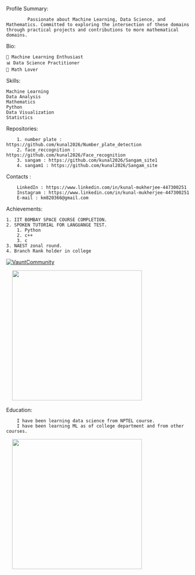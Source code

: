 Profile Summary:

			Passionate about Machine Learning, Data Science, and Mathematics. Committed to exploring the intersection of these domains through practical projects and contributions to more mathematical domains.

Bio:

	🤖 Machine Learning Enthusiast
	📊 Data Science Practitioner
	🧮 Math Lover


Skills:

	Machine Learning
	Data Analysis
	Mathematics
	Python
	Data Visualization
	Statistics

Repositories:

		1. number plate : https://github.com/kunal2026/Number_plate_detection
		2. face_reccognition : https://github.com/kunal2026/Face_recognition
		3. sangam : https://github.com/kunal2026/Sangam_site1
		4. sangam1 : https://github.com/kunal2026/Sangam_site

Contacts :

		LinkedIn : https://www.linkedin.com/in/kunal-mukherjee-447300251
		Instagram : https://www.linkedin.com/in/kunal-mukherjee-447300251
  		E-mail : km820366@gmail.com


Achievements:

 	1. IIT BOMBAY SPACE COURSE COMPLETION.
	2. SPOKEN TUTORIAL FOR LANGUANGE TEST.
		1. Python
		2. c++
		3. c
	3. NAEST zonal round.
 	4. Branch Rank holder in college
  [![VauntCommunity](https://api.vaunt.dev/v1/github/entities/kunal2026/badges/community)](https://community.vaunt.dev/board/kunal2026)

<p>
    <img src="https://api.vaunt.dev/v1/github/entities/kunal2026/achievements?format=svg&limit=3&raw=true" width="350" />
</p>

Education:

		I have been learning data science from NPTEL course.
	 	I have been learning ML as of college department and from other courses.


<p>
    <img src="https://api.vaunt.dev/v1/github/entities/kunal2026/achievements?format=svg&limit=3&raw=true" width="350" />
</p>
		



